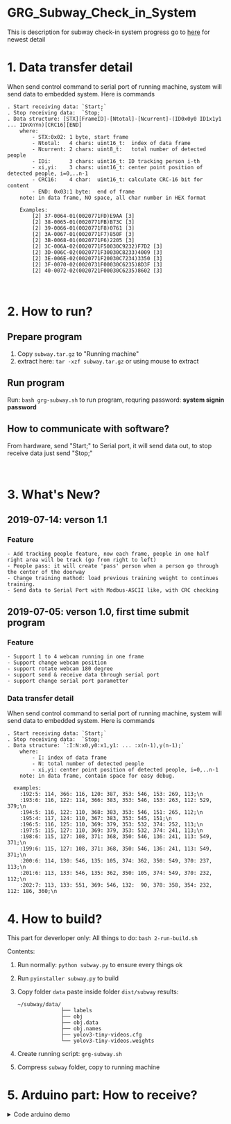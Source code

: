 # GRG_Subway_Check_in_System
This is description for subway check-in system progress
go to [here](https://github.com/tuananhvip/GRG_Subway_Check_in_System) for newest detail

# 1. Data transfer detail
When send control command to serial port of running machine, system will send data to embedded system. Here is commands

    . Start receiving data: `Start;`
    . Stop receiving data:  `Stop;`
    . Data structure: [STX][FrameID]-[Ntotal]-[Ncurrent]-(ID0x0y0 ID1x1y1 ... IDnXnYn)[CRC16][END]
        where:
            - STX:0x02: 1 byte, start frame
            - Ntotal:   4 chars: uint16_t:  index of data frame
            - Ncurrent: 2 chars: uint8_t:   total number of detected people
            - IDi:      3 chars: uint16_t: ID tracking person i-th
            - xi,yi:    3 chars: uint16_t: center point position of detected people, i=0,..n-1            
            - CRC16:    4 char:  uint16_t: calculate CRC-16 bit for content
            - END: 0x03:1 byte:  end of frame
        note: in data frame, NO space, all char number in HEX format
        
        Examples:       
            [2] 37-0064-01(0020771FD)E9AA [3]
            [2] 38-0065-01(0020771FB)B73C [3]
            [2] 39-0066-01(0020771F8)0761 [3]
            [2] 3A-0067-01(0020771F7)850F [3]
            [2] 3B-0068-01(0020771F6)2205 [3]
            [2] 3C-006A-02(0020771F50030C9232)F7D2 [3]
            [2] 3D-006C-02(0020771F30030C8233)4009 [3]
            [2] 3E-006E-02(0020771F20030C7234)3350 [3]
            [2] 3F-0070-02(0020731F00030C6235)8D3F [3]
            [2] 40-0072-02(0020721F00030C6235)8602 [3]
            
            
<p>&nbsp;</p>

# 2. How to run?
## Prepare program
1. Copy `subway.tar.gz` to "Running machine"
2. extract here: `tar -xzf subway.tar.gz` or using mouse to extract

## Run program
Run: `bash grg-subway.sh` to run program, requring password: __system signin password__

## How to communicate with software?
From hardware, send "Start;" to Serial port, it will send data out, to stop receive data just send "Stop;"



<p>&nbsp;</p>


# 3. What's New?
## 2019-07-14: verson 1.1
### Feature
    - Add tracking people feature, now each frame, people in one half right area will be track (go from right to left)
    - People pass: it will create 'pass' person when a person go through the center of the doorway
    - Change training mathod: load previous training weight to continues training.
    - Send data to Serial Port with Modbus-ASCII like, with CRC checking
    
    


## 2019-07-05: verson 1.0, first time submit program
### Feature

    - Support 1 to 4 webcam running in one frame
    - Support change webcam position
    - support rotate webcam 180 degree
    - support send & receive data through serial port
    - support change serial port parametter
    
### Data transfer detail
When send control command to serial port of running machine, system will send data to embedded system. Here is commands

    . Start receiving data: `Start;`
    . Stop receiving data:  `Stop;`
    . Data structure: `:I:N:x0,y0:x1,y1: ... :x(n-1),y(n-1);`
        where:
            - I: index of data frame
            - N: total number of detected people
            - xi,yi: center point position of detected people, i=0,..n-1
        note: in data frame, contain space for easy debug.
        
      examples:       
        :192:5: 114, 366: 116, 120: 387, 353: 546, 153: 269, 113;\n
        :193:6: 116, 122: 114, 366: 383, 353: 546, 153: 263, 112: 529, 379;\n
        :194:5: 116, 122: 110, 368: 383, 353: 546, 151: 265, 112;\n
        :195:4: 117, 124: 110, 367: 383, 353: 545, 151;\n
        :196:5: 116, 125: 110, 369: 379, 353: 532, 374: 252, 113;\n
        :197:5: 115, 127: 110, 369: 379, 353: 532, 374: 241, 113;\n
        :198:6: 115, 127: 108, 371: 368, 350: 546, 136: 241, 113: 549, 371;\n
        :199:6: 115, 127: 108, 371: 368, 350: 546, 136: 241, 113: 549, 371;\n
        :200:6: 114, 130: 546, 135: 105, 374: 362, 350: 549, 370: 237, 113;\n
        :201:6: 113, 133: 546, 135: 362, 350: 105, 374: 549, 370: 232, 112;\n
        :202:7: 113, 133: 551, 369: 546, 132:  90, 378: 358, 354: 232, 112: 186, 360;\n    



# 4. How to build?
This part for deverloper only:
All things to do: `bash 2-run-build.sh`

Contents:
1. Run normally: `python subway.py` to ensure every things ok
2. Run `pyinstaller subway.py` to build
3. Copy folder `data` paste inside folder `dist/subway`
    results:
    
    ```
    ~/subway/data/
                  ├── labels
                  ├── obj
                  ├── obj.data
                  ├── obj.names
                  ├── yolov3-tiny-videos.cfg
                  └── yolov3-tiny-videos.weights
    ```
4. Create running script: `grg-subway.sh`
5. Compress `subway` folder, copy to running machine


# 5. Arduino part: How to receive?
<details>
<summary>Code arduino demo</summary>
<p>
        
```c++

#define LCD_CS A3 // Chip Select goes to Analog 3
#define LCD_CD A2 // Command/Data goes to Analog 2
#define LCD_WR A1 // LCD Write goes to Analog 1
#define LCD_RD A0 // LCD Read goes to Analog 0
#define LCD_RESET A4 // Can alternately just connect to Arduino's reset pin

//#include <SPI.h>          // f.k. for Arduino-1.5.2
#include "Adafruit_GFX.h"// Hardware-specific library
#include <MCUFRIEND_kbv.h>
MCUFRIEND_kbv tft;

// Assign human-readable names to some common 16-bit color values:
#define	BLACK   0x0000
#define	BLUE    0x001F
#define	RED     0xF800
#define	GREEN   0x07E0
#define CYAN    0x07FF
#define MAGENTA 0xF81F
#define YELLOW  0xFFE0
#define WHITE   0xFFFF

#ifndef min
#define min(a, b) (((a) < (b)) ? (a) : (b))
#endif

void setup(void);
void loop(void);
uint16_t crc16(const uint8_t* buff, size_t size);
uint16_t crc16_from_string(String buff, size_t size);
//-------------------------------------------------------------
//-------------------------------------------------------------
String inputString = "Bat dau!!!";         // a String to hold incoming data
String inputString_old = "";
bool stringComplete = true;  // whether the string is complete
bool FirstTimeRun = true;

//-------------------------------------------------------------
//-------------------------------------------------------------
void init_screen() {
  tft.fillScreen(BLACK);
  tft.setTextColor(CYAN); tft.setTextSize(2);
  tft.setCursor(0, 10);
  tft.println(" GRG Subway In-Out System");
  tft.setCursor(92, 40);
  tft.println("Version 1.1");

  tft.setCursor(115, 60); tft.setTextSize(1);
  tft.println("Nguyen Tuan Anh");
  tft.setTextColor(YELLOW); tft.setTextSize(2);

}
#define btAuto 53
#define btMenu 51
#define btOnOF 49
#define btMenu 51
#define btOnOF 49
#define btLED  30
int vLED=1;

void setup(void) {
  Serial.begin(115200);//57600);
  uint32_t when = millis();
  if (!Serial) delay(5000);           //allow some time for Leonardo
  Serial.println("GRG_subway_TFT24inch v1.1\n\r;");
  tft.begin(0x9341);
  pinMode(btAuto, INPUT_PULLUP);
  pinMode(btMenu, INPUT_PULLUP);
  pinMode(btOnOF, INPUT_PULLUP);
  pinMode(btLED,  OUTPUT);
  tft.setRotation(1);
  init_screen();
  inputString.reserve(200);
}

//-------------------------------------------------------------
//-------------------------------------------------------------
//-------------------------------------------------------------
//-------------------------------------------------------------
int vAuto0 = HIGH;
int vMenu0 = HIGH;
int vOnOF0 = HIGH;
int waitsending = 0;
const int WSt = 10;


#define cSTART 2
#define cSTOP  3
uint8_t  rcvFrameID;
uint16_t rcvNtotal;
uint8_t  rcvNcurrent;
String   rcvData;
uint16_t rcvCRC16=0,rcvCRC16_old;
String   sCRC16,sCRC16_old;
char     MGS[200],pt=0,cnt=0;
#define TOP 100
 
uint16_t crc16vl,crc16vl_old;
void taPrintTFT(int x,int y,uint16_t mau, String txt){
    tft.setCursor(x, y);
    tft.setTextColor(mau);
    tft.print(txt);
}
void taPrintTFT_hex(int x,int y,uint16_t mau, uint16_t NUM){
    tft.setCursor(x, y);
    tft.setTextColor(mau);
    tft.print(NUM,HEX);    
}

int StrToHex(String str){
  return strtol(str.c_str(), 0, 16);
}

int iCRC16,iCRC16_old;
void loop(void) {
  // Button:=======================================
  int vAuto = digitalRead(btAuto);
  int vMenu = digitalRead(btMenu);
  int vOnOF = digitalRead(btOnOF);

  if (waitsending > 0) {
    waitsending--;
  }
  if (waitsending == 0) {
    if ((vAuto0 == HIGH) && (vAuto == LOW)) {
      Serial.print("Start;"); waitsending = WSt;
    }
    if ((vMenu0 == HIGH) && (vMenu == LOW)) {
      Serial.print("Stop;"); waitsending = WSt;
    }
    if ((vOnOF0 == HIGH) && (vOnOF == LOW)) {
      init_screen();
    }    
  }
  vAuto0 = vAuto;
  vMenu0 = vMenu;
  vOnOF0 = vOnOF;
  // END Button:==================================
  
  if (stringComplete) {
    int oline=20;
    int cot1=150;
    taPrintTFT(0, TOP-oline,YELLOW, "String Receive:");
    taPrintTFT(0, TOP,BLACK , inputString_old);
    taPrintTFT(0, TOP,YELLOW, inputString);

    taPrintTFT(0,    4*oline+TOP,YELLOW, "CRC Recv:");
    taPrintTFT(cot1, 4*oline+TOP,BLACK , sCRC16_old);
    taPrintTFT(cot1, 4*oline+TOP,YELLOW, sCRC16);
    
    taPrintTFT(0,        5*oline+TOP,YELLOW, "CRC Calc:");
    taPrintTFT_hex(cot1, 5*oline+TOP,BLACK , crc16vl_old);
    taPrintTFT_hex(cot1, 5*oline+TOP,YELLOW, crc16vl);
    
    
    iCRC16= StrToHex(sCRC16);
    taPrintTFT(0,        6*oline+TOP,YELLOW, "CRC Number:");
    taPrintTFT_hex(cot1, 6*oline+TOP,BLACK, iCRC16_old);
    taPrintTFT_hex(cot1, 6*oline+TOP,GREEN, iCRC16);
    iCRC16_old=iCRC16;
    
    inputString_old = inputString;
    crc16vl_old=crc16vl;
    rcvCRC16_old=rcvCRC16;
    sCRC16_old=sCRC16;
    
    inputString = "";
    stringComplete = false;
    digitalWrite(btLED,vLED);vLED=~vLED;
  }
}
//-------------------------------------------------------------
//-------------------------------------------------------------
//-------------------------------------------------------------
//-------------------------------------------------------------
void serialEvent() {
  while (Serial.available()) {
    char inChar = (char)Serial.read();
    if (inChar == 0x02) {
      inputString="";
      stringComplete=false;
      continue;
    }
    if (inChar == 0x03) {
      stringComplete = true;
      uint16_t DatLen=inputString.length()-4;
      crc16vl =crc16_from_string(inputString, DatLen); 
      sCRC16  =inputString.substring(DatLen,DatLen+4);
      continue;
    }
    inputString += inChar;
  }
}
   

//-------------------------------------------------------------
//-------------------------------------------------------------
//-------------------------------------------------------------
//-------------------------------------------------------------


//#include <iostream>

//using namespace std;
//uint8_t Ser_Msg[]={0x9, 0x0, 0x1, 0x1, 0x30, 0x30, 0x30, 0x30, 0x42, 0x34, 0x32, 0x31, 0x37};
uint16_t crc16(const uint8_t* buff, size_t size)
{
    // Check: http://www.sunshine2k.de/coding/javascript/crc/crc_js.html
    uint8_t* data = (uint8_t*)buff;
    uint16_t result = 0xFFFF;
    for (size_t i = 0; i < size; ++i){
        result ^= data[i];
        for (size_t j = 0; j < 8; ++j){
            if (result & 0x01) result = (result >> 1) ^ 0xA001;
            else result >>= 1;
        }
    }
    return result;
}
uint16_t crc16_from_string(String buff, size_t size)
{
    // Check: http://www.sunshine2k.de/coding/javascript/crc/crc_js.html
    uint16_t result = 0xFFFF;
    for (size_t i = 0; i < size; ++i){
        result ^= buff[i];
        for (size_t j = 0; j < 8; ++j){
            if (result & 0x01) result = (result >> 1) ^ 0xA001;
            else result >>= 1;
        }
    }
    return result;
}
//
//int main(){
//    uint16_t crc16vl=crc16(Ser_Msg, sizeof(Ser_Msg));    
//    cout << std::hex << crc16vl;
//    return 0;
//}


```

</p>
</details>  


